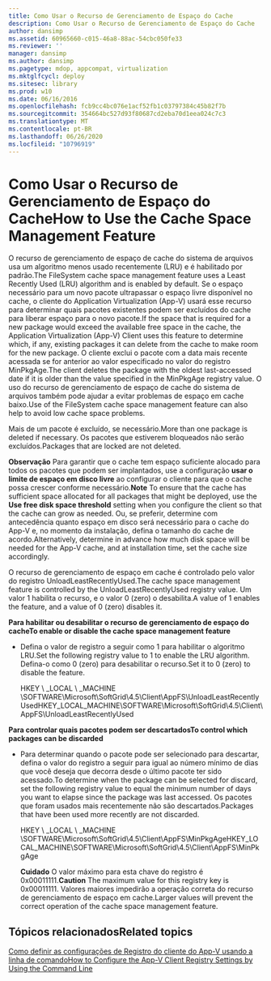 ```yaml
---
title: Como Usar o Recurso de Gerenciamento de Espaço do Cache
description: Como Usar o Recurso de Gerenciamento de Espaço do Cache
author: dansimp
ms.assetid: 60965660-c015-46a8-88ac-54cbc050fe33
ms.reviewer: ''
manager: dansimp
ms.author: dansimp
ms.pagetype: mdop, appcompat, virtualization
ms.mktglfcycl: deploy
ms.sitesec: library
ms.prod: w10
ms.date: 06/16/2016
ms.openlocfilehash: fcb9cc4bc076e1acf52fb1c03797384c45b82f7b
ms.sourcegitcommit: 354664bc527d93f80687cd2eba70d1eea024c7c3
ms.translationtype: MT
ms.contentlocale: pt-BR
ms.lasthandoff: 06/26/2020
ms.locfileid: "10796919"
---
```

# <span data-ttu-id="20882-103">Como Usar o Recurso de Gerenciamento de Espaço do Cache</span><span class="sxs-lookup"><span data-stu-id="20882-103">How to Use the Cache Space Management Feature</span></span>


<span data-ttu-id="20882-104">O recurso de gerenciamento de espaço de cache do sistema de arquivos usa um algoritmo menos usado recentemente (LRU) e é habilitado por padrão.</span><span class="sxs-lookup"><span data-stu-id="20882-104">The FileSystem cache space management feature uses a Least Recently Used (LRU) algorithm and is enabled by default.</span></span> <span data-ttu-id="20882-105">Se o espaço necessário para um novo pacote ultrapassar o espaço livre disponível no cache, o cliente do Application Virtualization (App-V) usará esse recurso para determinar quais pacotes existentes podem ser excluídos do cache para liberar espaço para o novo pacote.</span><span class="sxs-lookup"><span data-stu-id="20882-105">If the space that is required for a new package would exceed the available free space in the cache, the Application Virtualization (App-V) Client uses this feature to determine which, if any, existing packages it can delete from the cache to make room for the new package.</span></span> <span data-ttu-id="20882-106">O cliente exclui o pacote com a data mais recente acessada se for anterior ao valor especificado no valor do registro MinPkgAge.</span><span class="sxs-lookup"><span data-stu-id="20882-106">The client deletes the package with the oldest last-accessed date if it is older than the value specified in the MinPkgAge registry value.</span></span> <span data-ttu-id="20882-107">O uso do recurso de gerenciamento de espaço de cache do sistema de arquivos também pode ajudar a evitar problemas de espaço em cache baixo.</span><span class="sxs-lookup"><span data-stu-id="20882-107">Use of the FileSystem cache space management feature can also help to avoid low cache space problems.</span></span>

<span data-ttu-id="20882-108">Mais de um pacote é excluído, se necessário.</span><span class="sxs-lookup"><span data-stu-id="20882-108">More than one package is deleted if necessary.</span></span> <span data-ttu-id="20882-109">Os pacotes que estiverem bloqueados não serão excluídos.</span><span class="sxs-lookup"><span data-stu-id="20882-109">Packages that are locked are not deleted.</span></span>

<span data-ttu-id="20882-110">**Observação**  Para garantir que o cache tem espaço suficiente alocado para todos os pacotes que podem ser implantados, use a configuração **usar o limite de espaço em disco livre** ao configurar o cliente para que o cache possa crescer conforme necessário.</span><span class="sxs-lookup"><span data-stu-id="20882-110">**Note** To ensure that the cache has sufficient space allocated for all packages that might be deployed, use the **Use free disk space threshold** setting when you configure the client so that the cache can grow as needed.</span></span> <span data-ttu-id="20882-111">Ou, se preferir, determine com antecedência quanto espaço em disco será necessário para o cache do App-V e, no momento da instalação, defina o tamanho do cache de acordo.</span><span class="sxs-lookup"><span data-stu-id="20882-111">Alternatively, determine in advance how much disk space will be needed for the App-V cache, and at installation time, set the cache size accordingly.</span></span>

 

<span data-ttu-id="20882-112">O recurso de gerenciamento de espaço em cache é controlado pelo valor do registro UnloadLeastRecentlyUsed.</span><span class="sxs-lookup"><span data-stu-id="20882-112">The cache space management feature is controlled by the UnloadLeastRecentlyUsed registry value.</span></span> <span data-ttu-id="20882-113">Um valor 1 habilita o recurso, e o valor 0 (zero) o desabilita.</span><span class="sxs-lookup"><span data-stu-id="20882-113">A value of 1 enables the feature, and a value of 0 (zero) disables it.</span></span>

**<span data-ttu-id="20882-114">Para habilitar ou desabilitar o recurso de gerenciamento de espaço do cache</span><span class="sxs-lookup"><span data-stu-id="20882-114">To enable or disable the cache space management feature</span></span>**

-   <span data-ttu-id="20882-115">Defina o valor de registro a seguir como 1 para habilitar o algoritmo LRU.</span><span class="sxs-lookup"><span data-stu-id="20882-115">Set the following registry value to 1 to enable the LRU algorithm.</span></span> <span data-ttu-id="20882-116">Defina-o como 0 (zero) para desabilitar o recurso.</span><span class="sxs-lookup"><span data-stu-id="20882-116">Set it to 0 (zero) to disable the feature.</span></span>

    <span data-ttu-id="20882-117">HKEY \ _LOCAL \ _MACHINE \\SOFTWARE\\Microsoft\\SoftGrid\\4.5\\Client\\AppFS\\UnloadLeastRecentlyUsed</span><span class="sxs-lookup"><span data-stu-id="20882-117">HKEY\_LOCAL\_MACHINE\\SOFTWARE\\Microsoft\\SoftGrid\\4.5\\Client\\AppFS\\UnloadLeastRecentlyUsed</span></span>

**<span data-ttu-id="20882-118">Para controlar quais pacotes podem ser descartados</span><span class="sxs-lookup"><span data-stu-id="20882-118">To control which packages can be discarded</span></span>**

-   <span data-ttu-id="20882-119">Para determinar quando o pacote pode ser selecionado para descartar, defina o valor do registro a seguir para igual ao número mínimo de dias que você deseja que decorra desde o último pacote ter sido acessado.</span><span class="sxs-lookup"><span data-stu-id="20882-119">To determine when the package can be selected for discard, set the following registry value to equal the minimum number of days you want to elapse since the package was last accessed.</span></span> <span data-ttu-id="20882-120">Os pacotes que foram usados mais recentemente não são descartados.</span><span class="sxs-lookup"><span data-stu-id="20882-120">Packages that have been used more recently are not discarded.</span></span>

    <span data-ttu-id="20882-121">HKEY \ _LOCAL \ _MACHINE \\SOFTWARE\\Microsoft\\SoftGrid\\4.5\\Client\\AppFS\\MinPkgAge</span><span class="sxs-lookup"><span data-stu-id="20882-121">HKEY\_LOCAL\_MACHINE\\SOFTWARE\\Microsoft\\SoftGrid\\4.5\\Client\\AppFS\\MinPkgAge</span></span>

    <span data-ttu-id="20882-122">**Cuidado**  O valor máximo para esta chave do registro é 0x00011111.</span><span class="sxs-lookup"><span data-stu-id="20882-122">**Caution** The maximum value for this registry key is 0x00011111.</span></span> <span data-ttu-id="20882-123">Valores maiores impedirão a operação correta do recurso de gerenciamento de espaço em cache.</span><span class="sxs-lookup"><span data-stu-id="20882-123">Larger values will prevent the correct operation of the cache space management feature.</span></span>

     

## <span data-ttu-id="20882-124">Tópicos relacionados</span><span class="sxs-lookup"><span data-stu-id="20882-124">Related topics</span></span>


[<span data-ttu-id="20882-125">Como definir as configurações de Registro do cliente do App-V usando a linha de comando</span><span class="sxs-lookup"><span data-stu-id="20882-125">How to Configure the App-V Client Registry Settings by Using the Command Line</span></span>](how-to-configure-the-app-v-client-registry-settings-by-using-the-command-line.md)

 

 





